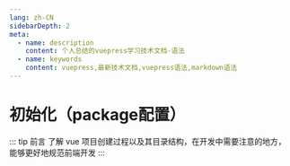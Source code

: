 ```yaml
---
lang: zh-CN
sidebarDepth: 2
meta:
  - name: description
    content: 个人总结的vuepress学习技术文档-语法
  - name: keywords
    content: vuepress,最新技术文档,vuepress语法,markdown语法
---
```


# 初始化（package配置）

::: tip 前言
了解 vue 项目创建过程以及其目录结构，在开发中需要注意的地方，能够更好地规范前端开发
:::

